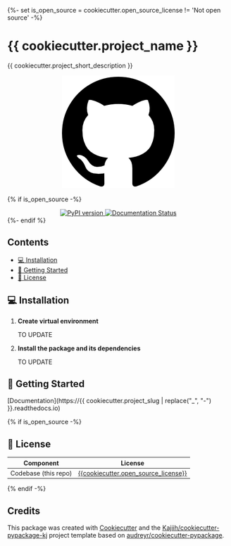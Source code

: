 {%- set is_open_source = cookiecutter.open_source_license != 'Not open source' -%}

# {{ cookiecutter.project_name }}

{{ cookiecutter.project_short_description }}

<p align="center">
  <img src="media/package_illustration.png" alt="Illustration">
</p>

{% if is_open_source -%}
<div align="center">
    <a href="https://pypi.python.org/pypi/{{ cookiecutter.project_slug }}">
        <img src="https://img.shields.io/pypi/v/{{ cookiecutter.project_slug }}.svg" alt="PyPI version">
    </a>
    <a href="https://{{ cookiecutter.project_slug | replace('_', '-') }}.readthedocs.io/en/latest/?version=latest">
        <img src="https://readthedocs.org/projects/{{ cookiecutter.project_slug | replace('_', '-') }}/badge/?version=latest" alt="Documentation Status">
    </a>
</div>
{%- endif %}

## Contents <!-- omit from toc -->

- [💻 Installation](#-installation)
- [🏃 Getting Started](#-getting-started)
- [🧾 License](#-license)

## 💻 Installation

1. **Create virtual environment**

    TO UPDATE

2. **Install the package and its dependencies**

    TO UPDATE

<!-- ### Requirements -->

## 🏃 Getting Started

[Documentation](https://{{ cookiecutter.project_slug | replace("_", "-") }}.readthedocs.io)

<!-- ## 📔 Citation -->

{% if is_open_source -%}

## 🧾 License

| Component            | License                                                                  |
| -------------------- | -------------------------------------------------------------------------|
| Codebase (this repo) | [{{cookiecutter.open_source_license}}](LICENSE)|

{% endif -%}

<!-- ## 🤝 Contributing -->

## Credits <!-- omit from toc -->

This package was created with [Cookiecutter](https://github.com/audreyr/cookiecutter) and the [Kajiih/cookiecutter-pypackage-kj](https://github.com/Kajiih/cookiecutter-pypackage-kj) project template based on  [audreyr/cookiecutter-pypackage](https://github.com/audreyr/cookiecutter-pypackage).

